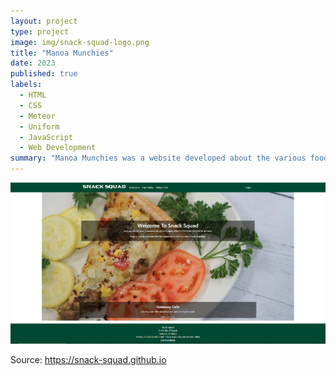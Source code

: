 ```yaml
---
layout: project
type: project
image: img/snack-squad-logo.png
title: "Manoa Munchies"
date: 2023
published: true
labels:
  - HTML
  - CSS
  - Meteor
  - Uniform
  - JavaScript
  - Web Development
summary: "Manoa Munchies was a website developed about the various food options available at UH Manoa that was created alongside Dustin Tomi, Payton Higa and Nicolas Steger"
---
```

<div class="text-center p-4">
  <img class="img-fluid" src="../img/snack-squad.png">
</div>


Source: <a href="https://github.com/snack-squad/snack-squad.github.io"><i class="large github icon "></i>https://snack-squad.github.io</a>

